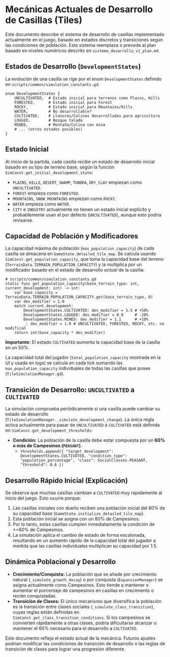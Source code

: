 # Mecánicas Actuales de Desarrollo de Casillas (Tiles)

Este documento describe el sistema de desarrollo de casillas implementado actualmente en el juego, basado en estados discretos y transiciones según las condiciones de población. Este sistema reemplaza o precede al plan basado en niveles numéricos descrito en `sistema_desarrollo_v1_plan.md`.

## Estados de Desarrollo (`DevelopmentStates`)

La evolución de una casilla se rige por el enum `DevelopmentStates` definido en `scripts/common/simulation_constants.gd`:

```gdscript
enum DevelopmentStates {
    UNCULTIVATED,  # Estado inicial para terrenos como Plains, Hills
    FORESTED,      # Estado inicial para Forest
    ROCKY,         # Estado inicial para Mountains/Hills
    WATER,         # No desarrollable?
    CULTIVATED,    # Llanuras/Colinas desarrolladas para agricultura
    LOGGED,        # Bosque talado
    MINED,         # Montaña/Colina con mina
    # ... (otros estados posibles)
}
```

## Estado Inicial

Al inicio de la partida, cada casilla recibe un estado de desarrollo inicial basado en su tipo de terreno base, según la función `SimConst.get_initial_development_state`:
*   `PLAINS`, `HILLS`, `DESERT`, `SWAMP`, `TUNDRA`, `DRY_CLAY` empiezan como `UNCULTIVATED`.
*   `FOREST` empieza como `FORESTED`.
*   `MOUNTAINS`, `SNOW_MOUNTAINS` empiezan como `ROCKY`.
*   `WATER` empieza como `WATER`.
*   `CITY` e `INDUSTRY` actualmente no tienen un estado inicial explícito y probablemente usan el por defecto (`UNCULTIVATED`), aunque esto podría revisarse.

## Capacidad de Población y Modificadores

La capacidad máxima de población (`max_population_capacity`) de cada casilla se almacena en `GameState.detailed_tile_map`. Se calcula usando `SimConst.get_population_capacity`, que toma la capacidad base del terreno (`TerrainData.TERRAIN_POPULATION_CAPACITY`) y la multiplica por un modificador basado en el estado de desarrollo *actual* de la casilla:

```gdscript
# scripts/common/simulation_constants.gd
static func get_population_capacity(base_terrain_type: int, current_development: int) -> int:
    var base_capacity = TerrainData.TERRAIN_POPULATION_CAPACITY.get(base_terrain_type, 0)
    var dev_modifier = 1.0
    match current_development:
        DevelopmentStates.CULTIVATED: dev_modifier = 1.5 # +50%
        DevelopmentStates.LOGGED: dev_modifier = 0.8     # -20%
        DevelopmentStates.MINED: dev_modifier = 1.1      # +10%
        _: dev_modifier = 1.0 # UNCULTIVATED, FORESTED, ROCKY, etc. no modifican
    return int(base_capacity * dev_modifier)
```

**Importante:** El estado `CULTIVATED` aumenta la capacidad base de la casilla en un 50%.

La capacidad total del jugador (`total_population_capacity` mostrada en la UI y usada en logs) se calcula en cada tick sumando las `max_population_capacity` individuales de todas las casillas que posee (`TileSimulationManager.gd`).

## Transición de Desarrollo: `UNCULTIVATED` a `CULTIVATED`

La simulación comprueba periódicamente si una casilla puede cambiar su estado de desarrollo (`TileSimulationManager._simulate_development_change`). La única regla activa actualmente para pasar de `UNCULTIVATED` a `CULTIVATED` está definida en `SimConst.get_development_thresholds`:

*   **Condición:** La población de la casilla debe estar compuesta por un **60% o más de Campesinos (`PEASANT`)**.
    *   `thresholds.append({ "target_development": DevelopmentStates.CULTIVATED, "condition_type": "population_percentage", "class": SocialClasses.PEASANT, "threshold": 0.6 })`

## Desarrollo Rápido Inicial (Explicación)

Se observa que muchas casillas cambian a `CULTIVATED` muy rápidamente al inicio del juego. Esto ocurre porque:
1.  Las casillas iniciales con dueño reciben una población inicial del 80% de su capacidad base (`GameState.initialize_detailed_tile_map`).
2.  Esta población inicial se asigna con un 80% de Campesinos.
3.  Por lo tanto, estas casillas cumplen inmediatamente la condición de >=60% de Campesinos.
4.  La simulación aplica el cambio de estado de forma escalonada, resultando en un aumento rápido de la capacidad total del jugador a medida que las casillas individuales multiplican su capacidad por 1.5.

## Dinámica Poblacional y Desarrollo

*   **Crecimiento/Conquista:** La población que se añade por crecimiento natural (`_simulate_growth_decay`) o por conquista (`ExpansionManager`) se asigna actualmente como Campesinos. Esto tiende a mantener o aumentar el porcentaje de campesinos en casillas en crecimiento o recién conquistadas.
*   **Transición de Clases:** El único mecanismo que diversifica la población es la transición entre clases sociales (`_simulate_class_transition`), cuyas reglas están definidas en `SimConst.get_class_transition_conditions`. Si los campesinos se convierten rápidamente a otras clases, podría dificultarse alcanzar o mantener el 60% necesario para el desarrollo a `CULTIVATED`.

Este documento refleja el estado actual de la mecánica. Futuros ajustes podrían modificar las condiciones de transición de desarrollo o las reglas de transición de clases para lograr una progresión diferente.